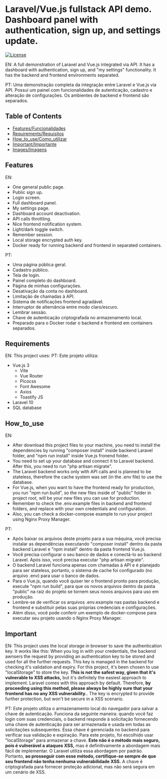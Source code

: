 # Laravel/Vue.js fullstack API demo. Dashboard panel with authentication, sign up, and settings update.

[![License](https://img.shields.io/badge/License-MIT-blue.svg)](https://opensource.org/licenses/MIT)

EN: A full demonstration of Laravel and Vue.js integrated via API. It has a dashboard with authentication, sign up, and "my settings" functionality. It has the backend and frontend environments separated.

PT: Uma demonstração completa da integração entre Laravel e Vue.js via API. Possui um painel com funcionalidades de autenticação, cadastro e alteração de configurações. Os ambientes de backend e frontend são separados.

## Table of Contents

- [Features/Funcionalidades](#features)
- [Requirements/Requisitos](#requirements)
- [How_to_use/Como_utilizar](#how_to_use)
- [Important/Importante](#important)
- [Images/Imagens](#images)

## Features

EN:
- One general public page.
- Public sign up.
- Login screen.
- Full dashboard panel.
- My settings page.
- Dashboard account deactivation.
- API calls throttling.
- Nice frontend notification system.
- Light/dark toggle switch.
- Remember session.
- Local storage encrypted auth key.
- Docker ready for running backend and frontend in separated containers.

PT:
- Uma página pública geral.
- Cadastro público.
- Tela de login.
- Painel completo do dashboard.
- Página de minhas configurações.
- Desativação da conta no dashboard.
- Limitação de chamadas à API.
- Sistema de notificações frontend agradável.
- Interruptor de alternância entre modo claro/escuro.
- Lembrar sessão.
- Chave de autenticação criptografada no armazenamento local.
- Preparado para o Docker rodar o backend e frontend em containers separados.

## Requirements

EN: This project uses:
PT: Este projeto utiliza:

- Vue.js 3
    - Vite
    - Vue Router
    - Picocss
    - Font Awesome
    - Axios
    - Toastify JS
- Laravel 10
- SQL database

## How_to_use

EN:
- After download this project files to your machine, you need to install the dependencies by running "composer install" inside backend Laravel folder, and "npm run install" inside Vue.js fronend folder.
- You need to set up your database and connect it to Laravel backend. After this, you need to run "php artisan migrate".
- The Laravel backend works only with API calls and is planned to be stateless, therefore the cache system was set (in the .env file) to use the database.
- For Vue.js, when you want to have the frontend ready for production, you run "npm run build", so the new files inside of "public" folder in project root, will be your new files you can use for production. 
- Remember to check the .env.example files in backend and frontend folders, and replace with your own credentials and configuration.
- Also, you can check a docker-compose example to run your project using Nginx Proxy Manager.

PT:
- Após baixar os arquivos deste projeto para a sua máquina, você precisa instalar as dependências executando "composer install" dentro da pasta backend Laravel e "npm install" dentro da pasta frontend Vue.js.
- Você precisa configurar o seu banco de dados e conectá-lo ao backend Laravel. Após isso, você precisa executar "php artisan migrate".
- O backend Laravel funciona apenas com chamadas à API e é planejado para ser stateless, portanto, o sistema de cache foi configurado (no arquivo .env) para usar o banco de dados.
- Para o Vue.js, quando você quiser ter o frontend pronto para produção, execute "npm run build", para que os novos arquivos dentro da pasta "public" na raiz do projeto se tornem seus novos arquivos para uso em produção.
- Lembre-se de verificar os arquivos .env.example nas pastas backend e frontend e substituir pelas suas próprias credenciais e configurações.
- Além disso, você pode conferir um exemplo de docker-compose para executar seu projeto usando o Nginx Proxy Manager.

## Important

EN: This project uses the local storage in browser to save the authentication key. It works like this: When you log in with your credentials, the backend awnsers the request by providing an authentication key to be stored and used for all the further requests. This key is managed in the backend for checking it's validation and expiry. For this project, it's been chosen to use "localStorage" to store the key. <b>This is not the safest way, given that it's vulnerable to XSS attacks,</b> but it's definitely the easiest approach to implement. Laravel comes with this approach by default. Therefore, <b>by proceeding using this method, please always be highly sure that your frontend has no any XSS vulnerability.</b>. The key is encrypted to provide further protection, but won't be secure in a XSS scenario. 

PT: Este projeto utiliza o armazenamento local do navegador para salvar a chave de autenticação. Funciona da seguinte maneira: quando você faz login com suas credenciais, o backend responde à solicitação fornecendo uma chave de autenticação para ser armazenada e usada em todas as solicitações subsequentes. Essa chave é gerenciada no backend para verificar sua validação e expiração. Para este projeto, foi escolhido usar "localStorage" para armazenar a chave. <b>Este não é o método mais seguro, pois é vulnerável a ataques XSS,</b> mas é definitivamente a abordagem mais fácil de implementar. O Laravel utiliza essa abordagem por padrão. Portanto, <b>ao prosseguir com esse método, certifique-se sempre de que seu frontend não tenha nenhuma vulnerabilidade XSS.</b> A chave é criptografada para fornecer proteção adicional, mas não será segura em um cenário de XSS.